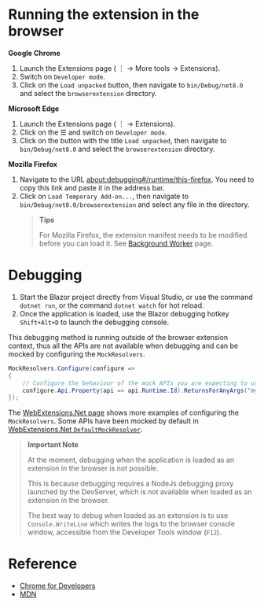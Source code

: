 ﻿# Running the extension in the browser

**Google Chrome**

1. Launch the Extensions page ( ⋮ → More tools → Extensions).
2. Switch on `Developer mode`.
3. Click on the `Load unpacked` button, then navigate to `bin/Debug/net8.0` and select the `browserextension` directory.

**Microsoft Edge**

1. Launch the Extensions page ( ⋮ → Extensions).
2. Click on the ☰ and switch on `Developer mode`.
3. Click on the button with the title `Load unpacked`, then navigate to `bin/Debug/net8.0` and select the `browserextension` directory.

**Mozilla Firefox**

1. Navigate to the URL [about:debugging#/runtime/this-firefox](about:debugging#/runtime/this-firefox). You need to copy this link and paste it in the address bar.
2. Click on `Load Temporary Add-on...`, then navigate to `bin/Debug/net8.0/browserextension` and select any file in the directory.
   > **Tips**
   >
   > For Mozilla Firefox, the extension manifest needs to be modified before you can load it.
   > See [Background Worker](03_02_BackgroundWorker.md#mozilla-firefox) page.

# Debugging

1. Start the Blazor project directly from Visual Studio, or use the command `dotnet run`, or the command `dotnet watch` for hot reload.
0. Once the application is loaded, use the Blazor debugging hotkey `Shift+Alt+D` to launch the debugging console.

This debugging method is running outside of the browser extension context, thus all the APIs are not available when debugging and can be mocked by configuring the `MockResolvers`.

```csharp
MockResolvers.Configure(configure =>
{
    // Configure the behaviour of the mock APIs you are expecting to use when debugging
    configure.Api.Property(api => api.Runtime.Id).ReturnsForAnyArgs("myextensionid");
});
```

The [WebExtensions.Net page](https://github.com/mingyaulee/WebExtensions.Net) shows more examples of configuring the `MockResolvers`.
Some APIs have been mocked by default in [WebExtensions.Net `DefaultMockResolver`](https://github.com/mingyaulee/WebExtensions.Net/blob/3eef452e6e36f3320c7c5a14dc6862223b714a06/src/WebExtensions.Net/Mock/Resolvers/DefaultMockResolver.cs#L55).

> **Important Note**
>
> At the moment, debugging when the application is loaded as an extension in the browser is not possible.
>
> This is because debugging requires a NodeJs debugging proxy launched by the DevServer, which is not available when loaded as an extension in the browser.
>
> The best way to debug when loaded as an extension is to use `Console.WriteLine` which writes the logs to the browser console window, accessible from the Developer Tools window (`F12`).

# Reference

- [Chrome for Developers](https://developer.chrome.com/docs/extensions/get-started/tutorial/hello-world#load-unpacked)
- [MDN](https://developer.mozilla.org/en-US/docs/Mozilla/Add-ons/WebExtensions/Your_first_WebExtension#installing)

